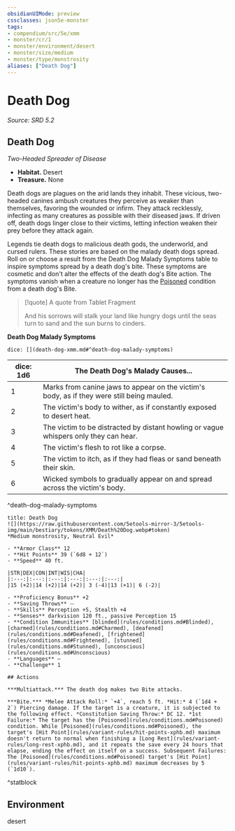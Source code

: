 ```yaml
---
obsidianUIMode: preview
cssclasses: json5e-monster
tags:
- compendium/src/5e/xmm
- monster/cr/1
- monster/environment/desert
- monster/size/medium
- monster/type/monstrosity
aliases: ["Death Dog"]
---
```

# Death Dog
*Source: SRD 5.2*  

## Death Dog

*Two-Headed Spreader of Disease*

- **Habitat.** Desert  
- **Treasure.** None  

Death dogs are plagues on the arid lands they inhabit. These vicious, two-headed canines ambush creatures they perceive as weaker than themselves, favoring the wounded or infirm. They attack recklessly, infecting as many creatures as possible with their diseased jaws. If driven off, death dogs linger close to their victims, letting infection weaken their prey before they attack again.

Legends tie death dogs to malicious death gods, the underworld, and cursed rulers. These stories are based on the malady death dogs spread. Roll on or choose a result from the Death Dog Malady Symptoms table to inspire symptoms spread by a death dog's bite. These symptoms are cosmetic and don't alter the effects of the death dog's Bite action. The symptoms vanish when a creature no longer has the [Poisoned](conditions.md#Poisoned) condition from a death dog's Bite.

> [!quote] A quote from Tablet Fragment  
> 
> And his sorrows will stalk your land like hungry dogs until the seas turn to sand and the sun burns to cinders.

**Death Dog Malady Symptoms**

`dice: [](death-dog-xmm.md#^death-dog-malady-symptoms)`

| dice: 1d6 | The Death Dog's Malady Causes... |
|-----------|----------------------------------|
| 1 | Marks from canine jaws to appear on the victim's body, as if they were still being mauled. |
| 2 | The victim's body to wither, as if constantly exposed to desert heat. |
| 3 | The victim to be distracted by distant howling or vague whispers only they can hear. |
| 4 | The victim's flesh to rot like a corpse. |
| 5 | The victim to itch, as if they had fleas or sand beneath their skin. |
| 6 | Wicked symbols to gradually appear on and spread across the victim's body. |
^death-dog-malady-symptoms

```ad-statblock
title: Death Dog
![](https://raw.githubusercontent.com/5etools-mirror-3/5etools-img/main/bestiary/tokens/XMM/Death%20Dog.webp#token)
*Medium monstrosity, Neutral Evil*

- **Armor Class** 12
- **Hit Points** 39 (`6d8 + 12`)
- **Speed** 40 ft.

|STR|DEX|CON|INT|WIS|CHA|
|:---:|:---:|:---:|:---:|:---:|:---:|
|15 (+2)|14 (+2)|14 (+2)| 3 (-4)|13 (+1)| 6 (-2)|

- **Proficiency Bonus** +2
- **Saving Throws** ⏤
- **Skills** Perception +5, Stealth +4
- **Senses** darkvision 120 ft., passive Perception 15
- **Condition Immunities** [blinded](rules/conditions.md#Blinded), [charmed](rules/conditions.md#Charmed), [deafened](rules/conditions.md#Deafened), [frightened](rules/conditions.md#Frightened), [stunned](rules/conditions.md#Stunned), [unconscious](rules/conditions.md#Unconscious)
- **Languages** —
- **Challenge** 1

## Actions

***Multiattack.*** The death dog makes two Bite attacks.

***Bite.*** *Melee Attack Roll:* `+4`, reach 5 ft. *Hit:* 4 (`1d4 + 2`) Piercing damage. If the target is a creature, it is subjected to the following effect. *Constitution Saving Throw:* DC 12. *1st Failure:* The target has the [Poisoned](rules/conditions.md#Poisoned) condition. While [Poisoned](rules/conditions.md#Poisoned), the target's [Hit Point](rules/variant-rules/hit-points-xphb.md) maximum doesn't return to normal when finishing a [Long Rest](rules/variant-rules/long-rest-xphb.md), and it repeats the save every 24 hours that elapse, ending the effect on itself on a success. Subsequent Failures: The [Poisoned](rules/conditions.md#Poisoned) target's [Hit Point](rules/variant-rules/hit-points-xphb.md) maximum decreases by 5 (`1d10`).
```
^statblock

## Environment

desert